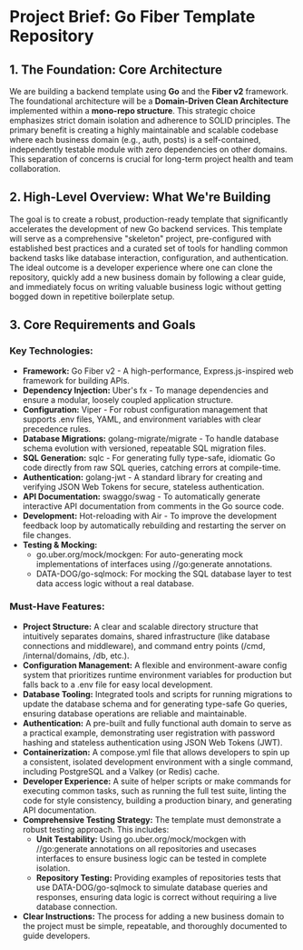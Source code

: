 # **Project Brief: Go Fiber Template Repository**

## **1. The Foundation: Core Architecture**

We are building a backend template using **Go** and the **Fiber v2** framework. The foundational architecture will be a **Domain-Driven Clean Architecture** implemented within a **mono-repo structure**. This strategic choice emphasizes strict domain isolation and adherence to SOLID principles. The primary benefit is creating a highly maintainable and scalable codebase where each business domain (e.g., auth, posts) is a self-contained, independently testable module with zero dependencies on other domains. This separation of concerns is crucial for long-term project health and team collaboration.

## **2. High-Level Overview: What We're Building**

The goal is to create a robust, production-ready template that significantly accelerates the development of new Go backend services. This template will serve as a comprehensive "skeleton" project, pre-configured with established best practices and a curated set of tools for handling common backend tasks like database interaction, configuration, and authentication. The ideal outcome is a developer experience where one can clone the repository, quickly add a new business domain by following a clear guide, and immediately focus on writing valuable business logic without getting bogged down in repetitive boilerplate setup.

## **3. Core Requirements and Goals**

### **Key Technologies:**

* **Framework:** Go Fiber v2 - A high-performance, Express.js-inspired web framework for building APIs.  
* **Dependency Injection:** Uber's fx - To manage dependencies and ensure a modular, loosely coupled application structure.  
* **Configuration:** Viper - For robust configuration management that supports .env files, YAML, and environment variables with clear precedence rules.  
* **Database Migrations:** golang-migrate/migrate - To handle database schema evolution with versioned, repeatable SQL migration files.  
* **SQL Generation:** sqlc - For generating fully type-safe, idiomatic Go code directly from raw SQL queries, catching errors at compile-time.  
* **Authentication:** golang-jwt - A standard library for creating and verifying JSON Web Tokens for secure, stateless authentication.  
* **API Documentation:** swaggo/swag - To automatically generate interactive API documentation from comments in the Go source code.  
* **Development:** Hot-reloading with Air - To improve the development feedback loop by automatically rebuilding and restarting the server on file changes.  
* **Testing & Mocking:**  
  * go.uber.org/mock/mockgen: For auto-generating mock implementations of interfaces using //go:generate annotations.  
  * DATA-DOG/go-sqlmock: For mocking the SQL database layer to test data access logic without a real database.

### **Must-Have Features:**

* **Project Structure:** A clear and scalable directory structure that intuitively separates domains, shared infrastructure (like database connections and middleware), and command entry points (/cmd, /internal/domains, /db, etc.).  
* **Configuration Management:** A flexible and environment-aware config system that prioritizes runtime environment variables for production but falls back to a .env file for easy local development.  
* **Database Tooling:** Integrated tools and scripts for running migrations to update the database schema and for generating type-safe Go queries, ensuring database operations are reliable and maintainable.  
* **Authentication:** A pre-built and fully functional auth domain to serve as a practical example, demonstrating user registration with password hashing and stateless authentication using JSON Web Tokens (JWT).  
* **Containerization:** A compose.yml file that allows developers to spin up a consistent, isolated development environment with a single command, including PostgreSQL and a Valkey (or Redis) cache.  
* **Developer Experience:** A suite of helper scripts or make commands for executing common tasks, such as running the full test suite, linting the code for style consistency, building a production binary, and generating API documentation.  
* **Comprehensive Testing Strategy:** The template must demonstrate a robust testing approach. This includes:  
  * **Unit Testability:** Using go.uber.org/mock/mockgen with //go:generate annotations on all repositories and usecases interfaces to ensure business logic can be tested in complete isolation.
  * **Repository Testing:** Providing examples of repositories tests that use DATA-DOG/go-sqlmock to simulate database queries and responses, ensuring data logic is correct without requiring a live database connection.
* **Clear Instructions:** The process for adding a new business domain to the project must be simple, repeatable, and thoroughly documented to guide developers.